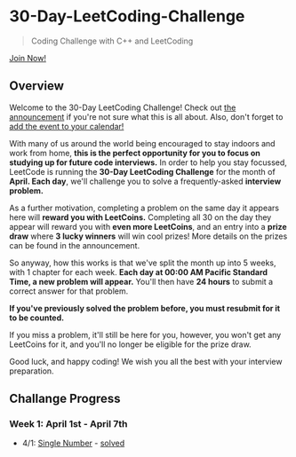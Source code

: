 # 30-Day-LeetCoding-Challenge

> Coding Challenge with C++ and LeetCoding

[Join Now!](https://leetcode.com/explore/featured/card/30-day-leetcoding-challenge/)

## Overview
Welcome to the 30-Day LeetCoding Challenge!
Check out [the announcement](https://leetcode.com/discuss/general-discussion/551411/30-Day-LeetCoding-Challenge) if you're not sure what this is all about. Also, don't forget to [add the event to your calendar!](https://calendar.google.com/calendar/r/eventedit?ctz=America/Los_Angeles&dates=20200401T000000/20200401T235959&text=30+Day+LeetCoding+Challenge&location&details=https://leetcode.com/explore/challenge/card/30-day-leetcoding-challenge/&recur=RRULE:FREQ%3DDAILY;UNTIL%3D20200430T235959Z&sf=true)

With many of us around the world being encouraged to stay indoors and work from home, **this is the perfect opportunity for you to focus on studying up for future code interviews.** In order to help you stay focussed, LeetCode is running the **30-Day LeetCoding Challenge** for the month of **April. Each day**, we'll challenge you to solve a frequently-asked **interview problem.**

As a further motivation, completing a problem on the same day it appears here will **reward you with LeetCoins.** Completing all 30 on the day they appear will reward you with **even more LeetCoins**, and an entry into a **prize draw** where **3 lucky winners** will win cool prizes! More details on the prizes can be found in the announcement.

So anyway, how this works is that we've split the month up into 5 weeks, with 1 chapter for each week. **Each day at 00:00 AM Pacific Standard Time, a new problem will appear.** You'll then have **24 hours** to submit a correct answer for that problem.

**If you've previously solved the problem before, you must resubmit for it to be counted.**

If you miss a problem, it'll still be here for you, however, you won't get any LeetCoins for it, and you'll no longer be eligible for the prize draw.

Good luck, and happy coding! We wish you all the best with your interview preparation.

## Challange Progress

### Week 1: April 1st - April 7th

* 4/1: [Single Number](https://leetcode.com/explore/featured/card/30-day-leetcoding-challenge/528/week-1/3283/) - [solved](https://github.com/bonomoon/30-Day-LeetCoding-Challenge/tree/master/Week1/1_Single-Number.cpp)
